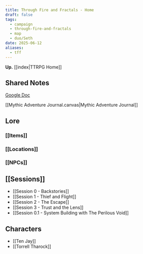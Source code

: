 ```yaml
---
title: Through Fire and Fractals - Home
draft: false
tags:
  - campaign
  - through-fire-and-fractals
  - map
  - duo/Seth
date: 2025-06-12
aliases:
  - tff
---
```

**Up.** [[index|TTRPG Home]]

## Shared Notes

[Google Doc](https://docs.google.com/document/d/1FyOBQ69z2O7GEiXaptWRKJhe3lUw7NTP29UUE7kzh0k)

[[Mythic Adventure Journal.canvas|Mythic Adventure Journal]]

## Lore

### [[Items]]

### [[Locations]]

### [[NPCs]]

## [[Sessions]]

- [[Session 0 - Backstories]]
- [[Session 1 - Thief and Flight]]
- [[Session 2 - The Escape]]
- [[Session 3 - Trust and the Lens]]
- [[Session 0.1 - System Building with The Perilous Void]]

## Characters

- [[Ten Jay]]
- [[Torrell Tharock]]